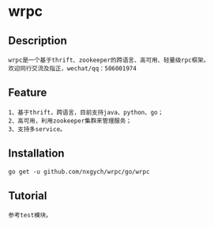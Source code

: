 # wrpc

## Description</br>
    wrpc是一个基于thrift、zookeeper的跨语言、高可用、轻量级rpc框架。
    欢迎同行交流及指正，wechat/qq：506001974

## Feature</br>
    1、基于thrift，跨语言，目前支持java、python、go；
    2、高可用，利用zookeeper集群来管理服务；
    3、支持多service。

## Installation</br>
    go get -u github.com/nxgych/wrpc/go/wrpc
     
## Tutorial</br>
    参考test模块。   